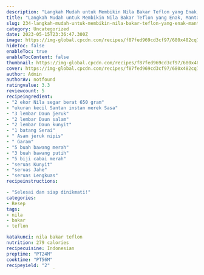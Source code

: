 ```yaml
---
description: "Langkah Mudah untuk Membikin Nila Bakar Teflon yang Enak, Mantap"
title: "Langkah Mudah untuk Membikin Nila Bakar Teflon yang Enak, Mantap"
slug: 234-langkah-mudah-untuk-membikin-nila-bakar-teflon-yang-enak-mantap
category: Uncategorized
date: 2023-05-15T23:36:47.300Z
image: https://img-global.cpcdn.com/recipes/f87fed969cd3cf97/680x482cq70/nila-bakar-teflon-foto-resep-utama.jpg
hideToc: false
enableToc: true
enableTocContent: false
thumbnail: https://img-global.cpcdn.com/recipes/f87fed969cd3cf97/680x482cq70/nila-bakar-teflon-foto-resep-utama.jpg
cover: https://img-global.cpcdn.com/recipes/f87fed969cd3cf97/680x482cq70/nila-bakar-teflon-foto-resep-utama.jpg
author: Admin
authorAv: notfound
ratingvalue: 3.3
reviewcount: 5
recipeingredient:
- "2 ekor Nila segar berat 650 gram"
- "ukuran kecil Santan instan merek Sasa"
- "3 lembar Daun jeruk"
- "2 lembar Daun salam"
- "2 lembar Daun kunyit"
- "1 batang Serai"
- " Asam jeruk nipis"
- " Garam"
- "5 buah bawang merah"
- "3 buah bawang putih"
- "5 biji cabai merah"
- "seruas Kunyit"
- "seruas Jahe"
- "seruas Lengkuas"
recipeinstructions:

- "Selesai dan siap dinikmati!"
categories:
- Resep
tags:
- nila
- bakar
- teflon

katakunci: nila bakar teflon 
nutrition: 279 calories
recipecuisine: Indonesian
preptime: "PT24M"
cooktime: "PT56M"
recipeyield: "2"
recipecategory: Dinner

---
```



Selamat Pagi Anda sedang mencari inspirasi resep nila bakar teflon yang unik? Cara menyiapkannya memang Agak tidak susah dan tidak juga mudah. Kalau keliru mengolah maka hasilnya akan hambar dan bahkan tidak sedap. Padahal nila bakar teflon yang enak seharusnya mempunyai aroma dan cita rasa yang dapat memancing selera kita.


Coba ikuti resep nila bakar dengan bumbu kencur yang gurih dan aromanya harum maksimal. Lihat juga cara membuat Nila bakar teflon 🐟 dan masakan sehari-hari lainnya. Dengan memakai Cookpad, kamu menyetujui Kebijakan Cookie dan Ketentuan Pemakaian.

Banyak hal yang sedikit banyak berpengaruh terhadap kualitas rasa dari nila bakar teflon, pertama dari jenis bahan, lalu pemilihan bahan segar hingga cara membuat dan menghidangkannya. Tak perlu pusing jika mau menyiapkan nila bakar teflon enak di rumah, karena asal sudah tahu triknya maka hidangan ini bisa menjadi sajian spesial.


Di bawah ini ada beberapa tips dan trik praktis untuk membuat nila bakar teflon yang siap dikreasikan. Kamu dapat menyiapkan Nila Bakar Teflon memakai 14 bahan dan 0 langkah pembuatan. Berikut ini cara dalam menyiapkan hidangannya.

<!--inarticleads1-->

##### Bahan-bahan dan bumbu yang digunakan untuk pembuatan Nila Bakar Teflon:

1. Ambil 2 ekor Nila segar berat 650 gram
1. Ambil ukuran kecil Santan instan merek Sasa
1. Persiapkan 3 lembar Daun jeruk
1. Siapkan 2 lembar Daun salam
1. Persiapkan 2 lembar Daun kunyit
1. Persiapkan 1 batang Serai
1. Sediakan  Asam jeruk nipis
1. Ambil  Garam
1. Ambil 5 buah bawang merah
1. Gunakan 3 buah bawang putih
1. Gunakan 5 biji cabai merah
1. Persiapkan seruas Kunyit
1. Ambil seruas Jahe
1. Ambil seruas Lengkuas


Ini ada resep cara Bakar Ikan Nila pun sangat mudah, Kita bisa pakai Teflon untuk mengganti. Siapkan wadah lalu masukkan ikan nila, kemudian oles bumbu ke seluruh permukaan ikan nila. Panaskan grill pan atau teflon, kemudian oleskan margarin. Selanjutnya bakar ikan nila dengan hati-hati, agar saat dibalik dagingnya tidak hancur; Jika sudah matang, angkat dan sajikan. 

<!--inarticleads2-->

##### Cara buat Nila Bakar Teflon:


1. Selesai dan siap dihidangkan!

Cara membuat ikan nila bakar teflon pedas. Baronang, bawal, gurame, nila, dan mujaer misalnya. Pada resep di bawah ini menggunakan ikan baronang segar. Resep ikan baronang bakar kecap dimuat dalam buku &#34;Yuk Makan Ikan - Sedapnya Ikan Bakar&#34; karya Dapur Alma terbitan Gramedia Pustaka Utama sebagai berikut. Baca juga: Resep Ikan Bakar Teflon, Pakai Gurame atau Bawal. 

Bagaimana? Mudah bukan? Itulah cara menyiapkan nila bakar teflon yang bisa anda praktikkan di rumah. Selamat menikmati
